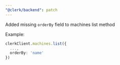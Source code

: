 ```yaml
---
"@clerk/backend": patch
---
```


Added missing `orderBy` field to machines list method

Example:

```ts
clerkClient.machines.list({
  ...,
  orderBy: 'name'
})
```
